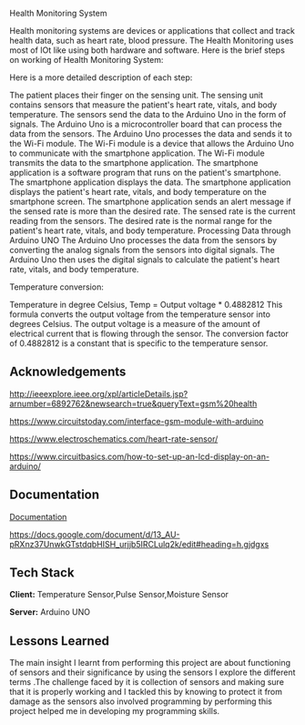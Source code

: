 
Health Monitoring System

Health monitoring systems are devices or applications that collect and track health data, such as heart rate, blood pressure. The Health Monitoring uses most of IOt like using both hardware and software. Here is the brief steps on working of Health Monitoring System:

Here is a more detailed description of each step:

The patient places their finger on the sensing unit. The sensing unit contains sensors that measure the patient's heart rate, vitals, and body temperature.
The sensors send the data to the Arduino Uno in the form of signals. The Arduino Uno is a microcontroller board that can process the data from the sensors.
The Arduino Uno processes the data and sends it to the Wi-Fi module. The Wi-Fi module is a device that allows the Arduino Uno to communicate with the smartphone application.
The Wi-Fi module transmits the data to the smartphone application. The smartphone application is a software program that runs on the patient's smartphone.
The smartphone application displays the data. The smartphone application displays the patient's heart rate, vitals, and body temperature on the smartphone screen.
The smartphone application sends an alert message if the sensed rate is more than the desired rate. The sensed rate is the current reading from the sensors. The desired rate is the normal range for the patient's heart rate, vitals, and body temperature.
Processing Data through Arduino UNO
The Arduino Uno processes the data from the sensors by converting the analog signals from the sensors into digital signals. The Arduino Uno then uses the digital signals to calculate the patient's heart rate, vitals, and body temperature.

Temperature conversion:

Temperature in degree Celsius, Temp = Output voltage * 0.4882812
This formula converts the output voltage from the temperature sensor into degrees Celsius. The output voltage is a measure of the amount of electrical current that is flowing through the sensor. The conversion factor of 0.4882812 is a constant that is specific to the temperature sensor.






## Acknowledgements


http://ieeexplore.ieee.org/xpl/articleDetails.jsp?arnumber=6892762&newsearch=true&queryText=gsm%20health

https://www.circuitstoday.com/interface-gsm-module-with-arduino

https://www.electroschematics.com/heart-rate-sensor/

https://www.circuitbasics.com/how-to-set-up-an-lcd-display-on-an-arduino/ 
## Documentation

[Documentation](https://linktodocumentation)

https://docs.google.com/document/d/13_AU-pRXnz37UnwkGTstdqbHISH_urjjb5IRCLulq2k/edit#heading=h.gjdgxs
## Tech Stack

**Client:** Temperature Sensor,Pulse Sensor,Moisture Sensor

**Server:** Arduino UNO


## Lessons Learned

The main insight I learnt from performing this project are about functioning of sensors and their significance by using the sensors I explore the different terms .The challenge faced by it is collection of sensors and making sure that it is properly working and I tackled this by knowing to protect it from damage as the sensors also involved programming by performing this project helped me in  developing  my programming skills. 

